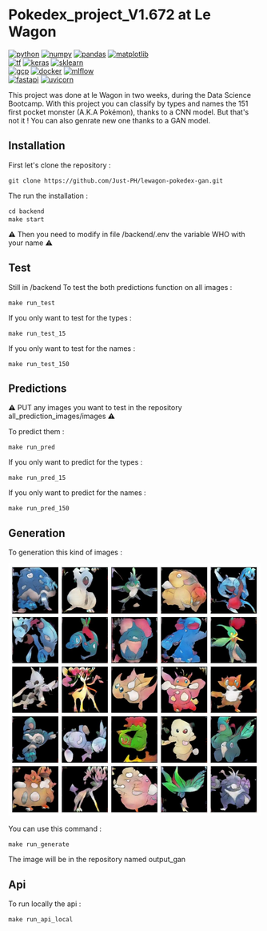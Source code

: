 # Pokedex_project_V1.672 at Le Wagon
  <a href="#"><img src="https://img.shields.io/badge/Python-14354C?style=for-the-badge&logo=python&logoColor=white" alt="python" height="26" /></a>
  <a href="#"><img src="https://img.shields.io/badge/numpy-%23013243.svg?style=for-the-badge&logo=numpy&logoColor=white" alt="numpy" height="26" /></a>
  <a href="#"><img src="https://img.shields.io/badge/pandas-%23150458.svg?style=for-the-badge&logo=pandas&logoColor=white" alt="pandas" height="26" /></a>
  <a href="#"><img src="https://img.shields.io/badge/matplotlib-175880.svg?style=for-the-badge&logo=matplotlib&logoColor=white" alt="matplotlib" height="26" /></a>
  <br>
  <a href="#"><img src="https://img.shields.io/badge/TensorFlow-FF6F00?style=for-the-badge&logo=tensorflow&logoColor=white" alt="tf" height="26" /></a>
  <a href="#"><img src="https://img.shields.io/badge/Keras-%23D00000.svg?style=for-the-badge&logo=Keras&logoColor=white" alt="keras" height="26" /></a>
  <a href="#"><img src="https://img.shields.io/badge/scikit--learn-%23F7931E.svg?style=for-the-badge&logo=scikit-learn&logoColor=white" alt="sklearn" height="26" /></a>
  <br>
  <a href="#"><img src="https://img.shields.io/badge/Google_Cloud-4285F4?style=for-the-badge&logo=google-cloud&logoColor=white" alt="gcp" height="26" /></a>
  <a href="#"><img src="https://img.shields.io/badge/Docker-0092e7.svg?style=for-the-badge&logo=docker&logoColor=white" alt="docker" height="26" /></a>
  <a href="#"><img src="https://img.shields.io/badge/mlflow-blue.svg?style=for-the-badge&logo=mlflow&logoColor=white" alt="mlflow" height="26" /></a>
  <br>
  <a href="#"><img src="https://img.shields.io/badge/fastapi-05978a.svg?style=for-the-badge&logo=fastapi&logoColor=white" alt="fastapi" height="26" /></a>
  <a href="#"><img src="https://img.shields.io/badge/uvicorn-pink.svg?style=for-the-badge&logo=gunicorn&logoColor=purple" alt="uvicorn" height="26" /></a>

This project was done at le Wagon in two weeks, during the Data Science Bootcamp. With this project you can classify by types and names the 151 first pocket monster (A.K.A Pokémon), thanks to a CNN model. But that's not it ! You can also genrate new one thanks to a GAN model.

## Installation
First let's clone the repository :
```
git clone https://github.com/Just-PH/lewagon-pokedex-gan.git
```

The run the installation :
```
cd backend
make start
```
⚠️ Then you need to modify in file /backend/.env the variable WHO with your name ⚠️

## Test

Still in /backend
To test the both predictions function on all images :
```
make run_test
```
If you only want to test for the types :
```
make run_test_15
```
If you only want to test for the names :
```
make run_test_150
```
## Predictions

⚠️ PUT any images you want to test in the repository all_prediction_images/images ⚠️

To predict them :
```
make run_pred
```
If you only want to predict for the types :
```
make run_pred_15
```
If you only want to predict for the names :
```
make run_pred_150
```

## Generation

To generation this kind of images :

![Example of generated fakemon :](output_gan/Example/Example_gan.jpeg)

You can use this command :

```
make run_generate
```
The image will be in the repository named output_gan
## Api
To run locally the api :
```
make run_api_local
```
